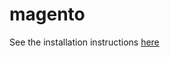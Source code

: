 # magento

See the installation instructions [here](https://github.com/reachly/magento/wiki/Installation)
